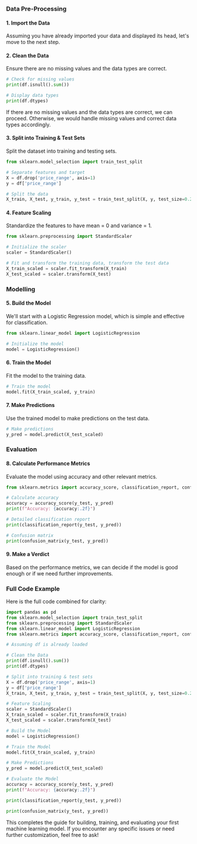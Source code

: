 ### Data Pre-Processing

#### 1. Import the Data
Assuming you have already imported your data and displayed its head, let's move to the next step.

#### 2. Clean the Data
Ensure there are no missing values and the data types are correct.

```python
# Check for missing values
print(df.isnull().sum())

# Display data types
print(df.dtypes)
```

If there are no missing values and the data types are correct, we can proceed. Otherwise, we would handle missing values and correct data types accordingly.

#### 3. Split into Training & Test Sets
Split the dataset into training and testing sets.

```python
from sklearn.model_selection import train_test_split

# Separate features and target
X = df.drop('price_range', axis=1)
y = df['price_range']

# Split the data
X_train, X_test, y_train, y_test = train_test_split(X, y, test_size=0.2, random_state=42)
```

#### 4. Feature Scaling
Standardize the features to have mean = 0 and variance = 1.

```python
from sklearn.preprocessing import StandardScaler

# Initialize the scaler
scaler = StandardScaler()

# Fit and transform the training data, transform the test data
X_train_scaled = scaler.fit_transform(X_train)
X_test_scaled = scaler.transform(X_test)
```

### Modelling

#### 5. Build the Model
We'll start with a Logistic Regression model, which is simple and effective for classification.

```python
from sklearn.linear_model import LogisticRegression

# Initialize the model
model = LogisticRegression()
```

#### 6. Train the Model
Fit the model to the training data.

```python
# Train the model
model.fit(X_train_scaled, y_train)
```

#### 7. Make Predictions
Use the trained model to make predictions on the test data.

```python
# Make predictions
y_pred = model.predict(X_test_scaled)
```

### Evaluation

#### 8. Calculate Performance Metrics
Evaluate the model using accuracy and other relevant metrics.

```python
from sklearn.metrics import accuracy_score, classification_report, confusion_matrix

# Calculate accuracy
accuracy = accuracy_score(y_test, y_pred)
print(f"Accuracy: {accuracy:.2f}")

# Detailed classification report
print(classification_report(y_test, y_pred))

# Confusion matrix
print(confusion_matrix(y_test, y_pred))
```

#### 9. Make a Verdict
Based on the performance metrics, we can decide if the model is good enough or if we need further improvements.

### Full Code Example
Here is the full code combined for clarity:

```python
import pandas as pd
from sklearn.model_selection import train_test_split
from sklearn.preprocessing import StandardScaler
from sklearn.linear_model import LogisticRegression
from sklearn.metrics import accuracy_score, classification_report, confusion_matrix

# Assuming df is already loaded

# Clean the Data
print(df.isnull().sum())
print(df.dtypes)

# Split into training & test sets
X = df.drop('price_range', axis=1)
y = df['price_range']
X_train, X_test, y_train, y_test = train_test_split(X, y, test_size=0.2, random_state=42)

# Feature Scaling
scaler = StandardScaler()
X_train_scaled = scaler.fit_transform(X_train)
X_test_scaled = scaler.transform(X_test)

# Build the Model
model = LogisticRegression()

# Train the Model
model.fit(X_train_scaled, y_train)

# Make Predictions
y_pred = model.predict(X_test_scaled)

# Evaluate the Model
accuracy = accuracy_score(y_test, y_pred)
print(f"Accuracy: {accuracy:.2f}")

print(classification_report(y_test, y_pred))

print(confusion_matrix(y_test, y_pred))
```

This completes the guide for building, training, and evaluating your first machine learning model. If you encounter any specific issues or need further customization, feel free to ask!